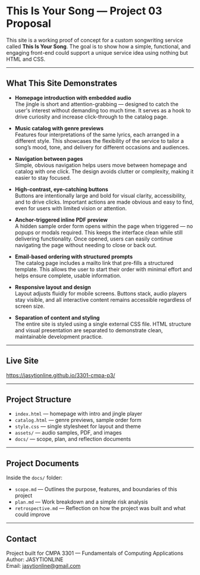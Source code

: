 # This Is Your Song — Project 03 Proposal

This site is a working proof of concept for a custom songwriting service called 
**This Is Your Song**. The goal is to show how a simple, functional, and engaging 
front-end could support a unique service idea using nothing but HTML and CSS.

---

## What This Site Demonstrates

- **Homepage introduction with embedded audio**  
  The jingle is short and attention-grabbing — designed to catch the user's interest 
  without demanding too much time. It serves as a hook to drive curiosity and 
  increase click-through to the catalog page.

- **Music catalog with genre previews**  
  Features four interpretations of the same lyrics, each arranged in a different style. 
  This showcases the flexibility of the service to tailor a song’s mood, tone, and 
  delivery for different occasions and audiences.

- **Navigation between pages**  
  Simple, obvious navigation helps users move between homepage and catalog with one 
  click. The design avoids clutter or complexity, making it easier to stay focused.

- **High-contrast, eye-catching buttons**  
  Buttons are intentionally large and bold for visual clarity, accessibility, and to 
  drive clicks. Important actions are made obvious and easy to find, even for users 
  with limited vision or attention.

- **Anchor-triggered inline PDF preview**  
  A hidden sample order form opens within the page when triggered — no popups or 
  modals required. This keeps the interface clean while still delivering functionality. 
  Once opened, users can easily continue navigating the page without needing to close 
  or back out.

- **Email-based ordering with structured prompts**  
  The catalog page includes a mailto link that pre-fills a structured template. This 
  allows the user to start their order with minimal effort and helps ensure complete, 
  usable information.

- **Responsive layout and design**  
  Layout adjusts fluidly for mobile screens. Buttons stack, audio players stay visible, 
  and all interactive content remains accessible regardless of screen size.

- **Separation of content and styling**  
  The entire site is styled using a single external CSS file. HTML structure and visual 
  presentation are separated to demonstrate clean, maintainable development practice.

---

## Live Site

https://jasytionline.github.io/3301-cmpa-p3/

---

## Project Structure

- `index.html` — homepage with intro and jingle player  
- `catalog.html` — genre previews, sample order form  
- `style.css` — single stylesheet for layout and theme  
- `assets/` — audio samples, PDF, and images  
- `docs/` — scope, plan, and reflection documents

---

## Project Documents

Inside the `docs/` folder:

- `scope.md` — Outlines the purpose, features, and boundaries of this project  
- `plan.md` — Work breakdown and a simple risk analysis  
- `retrospective.md` — Reflection on how the project was built and what could improve

---

## Contact

Project built for CMPA 3301 — Fundamentals of Computing Applications  
Author: JASYTIONLINE  
Email: jasytionline@gmail.com
